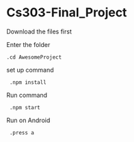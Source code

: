 # Cs303-Final_Project

Download the files first 

Enter the folder

    .cd AwesomeProject
    
set up command

     .npm install 

Run command 

     .npm start
     
Run on Android 

     .press a
